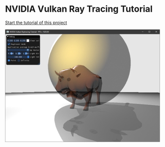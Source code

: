 ﻿# NVIDIA Vulkan Ray Tracing Tutorial

[Start the tutorial of this project](https://nvpro-samples.github.io/vk_raytracing_tutorial_KHR/vkrt_tuto_anyhit.md.htm)

![](../docs/Images/anyhit.png)